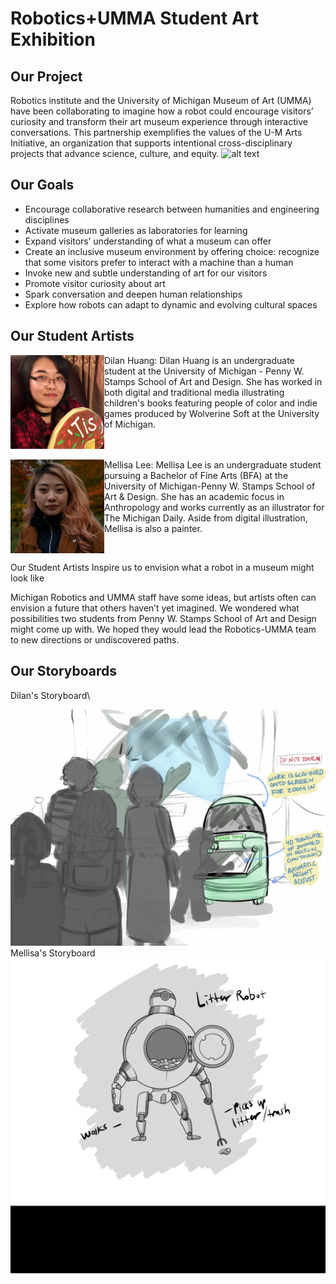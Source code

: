 # Robotics+UMMA Student Art Exhibition

## Our Project
Robotics institute and the University of Michigan Museum of Art (UMMA) have been collaborating to imagine how a robot could encourage visitors’ curiosity and transform their art museum experience through interactive conversations. This partnership exemplifies the values of the U-M Arts Initiative, an organization that supports intentional cross-disciplinary projects that advance science, culture, and equity. 
![alt text](./Team_pics/UMMA-20191217-1130.jpg)
## Our Goals 
- Encourage collaborative research between humanities and engineering disciplines
- Activate museum galleries as laboratories for learning
- Expand visitors’ understanding of what a museum can offer
- Create an inclusive museum environment by offering choice: recognize that some visitors prefer to interact with a machine than a human
- Invoke new and subtle understanding of art for our visitors
- Promote visitor curiosity about art
- Spark conversation and deepen human relationships 
- Explore how robots can adapt to dynamic and evolving cultural spaces

## Our Student Artists
<img src="./Headshots/DH_Photo.jpeg" width="150" align = "left" title="Dilan Huang"/>
Dilan Huang: Dilan Huang is an undergraduate student at the University of Michigan - Penny W. Stamps School of Art and Design. She has worked in both digital and traditional media illustrating children's books featuring people of color and indie games produced by Wolverine Soft at the University of Michigan. 
<br clear="left"/>
<br />
<img src="./Headshots/12068%20(1).JPEG" width="150" align = "left" title="Mellisa Lee"/>
Mellisa Lee: Mellisa Lee is an undergraduate student pursuing a Bachelor of Fine Arts (BFA) at the University of Michigan-Penny W. Stamps School of Art & Design. She has an academic focus in Anthropology and works currently as an illustrator for The Michigan Daily. Aside from digital illustration, Mellisa is also a painter. 
<br clear="left"/>


Our Student Artists Inspire us to envision what a robot in a museum might look like 

Michigan Robotics and UMMA staff have some ideas, but artists often can envision a future that others haven’t yet imagined. We wondered what possibilities two students from Penny W. Stamps School of Art and Design might come up with. We hoped they would lead the Robotics-UMMA team to new directions or undiscovered paths. 

## Our Storyboards
Dilan's Storyboard\
<!-- <img src="./Illustrations/17B245CA-22F0-4D41-9DBD-0E81D255F5F6.png" width="50%" align = "left" title="Dilan Huang"/> Concept\ <img 
     src="./Illustrations/3C279000-BEE9-445E-A859-EB8F7931CC8F.png" width="50%" align = "left" title="Dilan Huang"/>Concept\ <img
     src="./Illustrations/941B8C9D-23F8-4A08-864A-B65B7E56605C (1).png" width="50%" align = "left" title="Dilan Huang"/>Concept\ <img 
     src="./Illustrations/A2BB3AE9-44C5-4219-B1C7-70983C7B2AE2.png" width="50%" align = "left" title="Dilan Huang"/>Concept\ <img 
     src="./Illustrations/C455C917-C413-4208-B692-A36DAF0532E8.png" width="50%" align = "left" title="Dilan Huang"/>Concept\
<br clear="left"/> -->
![alt text](./Illustrations/Dilans_gif.gif)
<br />
Mellisa's Storyboard\
![alt text](./Illustrations/Mellisa_gif.gif)
<!-- <img src="./Illustrations/Untitled_Artwork (1) (1).png" width="20%" align = "left" title="Dilan Huang"/><img 
     src="./Illustrations/Untitled_Artwork (2).png" width="20%" align = "left" title="Dilan Huang"/><img
     src="./Illustrations/Untitled_Artwork (3).png" width="20%" align = "left" title="Dilan Huang"/><img 
     src="./Illustrations/Untitled_Artwork copy (1).png" width="20%" align = "left" title="Dilan Huang"/>
<br clear="left"/> -->
<br />
